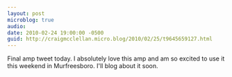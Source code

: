 ```yaml
---
layout: post
microblog: true
audio: 
date: 2010-02-24 19:00:00 -0500
guid: http://craigmcclellan.micro.blog/2010/02/25/t9645659127.html
---
```

Final amp tweet today.  I absolutely love this amp and am so excited to use it this weekend in Murfreesboro.  I'll blog about it soon.
